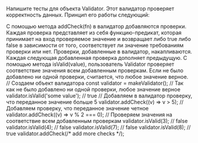 Напишите тесты для объекта Validator. Этот валидатор проверяет корректность данных. Принцип его работы следующий:

С помощью метода addCheck(fn) в валидатор добавляются проверки. Каждая проверка представляет из себя функцию-предикат, которая принимает на вход проверяемое значение и возвращает либо true либо false в зависимости от того, соответствует ли значение требованиям проверки или нет. Проверки, добавленные в валидатор, накапливаются. Каждая следующая добавленная проверка дополняет предыдущую.
С помощью метода isValid(value), пользователь Validator проверяет соответствие значения всем добавленным проверкам. Если не было добавлено ни одной проверки, считается, что любое значение верное.
// Создаем объект валидатора
const validator = makeValidator();
// Так как не было добавлено ни одной проверки, любое значение верное
validator.isValid('some value'); // true
// Добавляем в валидатор проверку, что переданное значение больше 5
validator.addCheck((v) => v > 5);
// Добавляем проверку, что переданное значение четное
validator.addCheck((v) => v % 2 === 0);
// Проверяем значения на соответствие всем добавленным проверкам
validator.isValid(3); // false
validator.isValid(4); // false
validator.isValid(7); // false
validator.isValid(8); // true
validator.addCheck(/* add more checks */);
